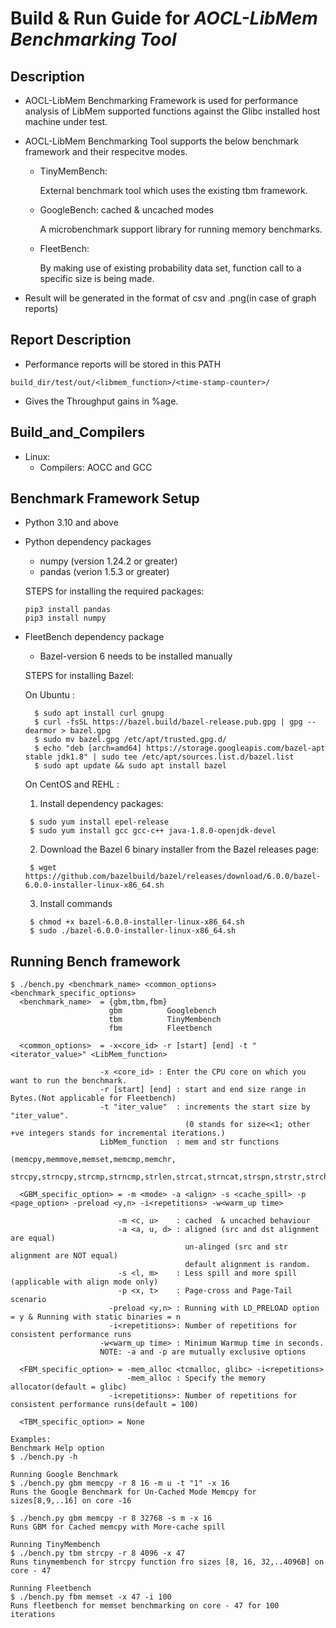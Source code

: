 # Build & Run Guide for **_AOCL-LibMem Benchmarking Tool_**

## Description
- AOCL-LibMem Benchmarking Framework is used for performance analysis of LibMem supported functions  against the  Glibc installed host machine under test.
- AOCL-LibMem Benchmarking Tool supports the below benchmark framework and their respecitve modes.
    - TinyMemBench:

        External benchmark tool which uses the existing tbm framework.
    - GoogleBench: cached & uncached modes

        A microbenchmark support library for running memory benchmarks.
    - FleetBench:

        By making use of existing probability data set, function call to a specific size is being made.

- Result will be generated in the format of csv and .png(in case of graph reports)

## Report Description
  - Performance reports will be stored in this PATH
```
build_dir/test/out/<libmem_function>/<time-stamp-counter>/
```
  - Gives the Throughput gains in %age.

## Build_and_Compilers
- Linux:
  - Compilers: AOCC and GCC

## Benchmark Framework Setup
- Python 3.10 and above
- Python dependency packages
    - numpy  (version 1.24.2 or greater)
    - pandas (verion 1.5.3 or greater)

    STEPS for installing the required packages:

      pip3 install pandas
      pip3 install numpy
- FleetBench dependency package
    - Bazel-version 6 needs to be installed manually

    STEPS for installing Bazel:

    On Ubuntu :

        $ sudo apt install curl gnupg
        $ curl -fsSL https://bazel.build/bazel-release.pub.gpg | gpg --dearmor > bazel.gpg
        $ sudo mv bazel.gpg /etc/apt/trusted.gpg.d/
        $ echo "deb [arch=amd64] https://storage.googleapis.com/bazel-apt stable jdk1.8" | sudo tee /etc/apt/sources.list.d/bazel.list
        $ sudo apt update && sudo apt install bazel

    On CentOS and REHL :

  1.    Install dependency packages:

       $ sudo yum install epel-release
       $ sudo yum install gcc gcc-c++ java-1.8.0-openjdk-devel
  2.    Download the Bazel 6 binary installer from the Bazel releases page:

	   $ wget https://github.com/bazelbuild/bazel/releases/download/6.0.0/bazel-6.0.0-installer-linux-x86_64.sh
  3.    Install commands

       $ chmod +x bazel-6.0.0-installer-linux-x86_64.sh
       $ sudo ./bazel-6.0.0-installer-linux-x86_64.sh


## Running Bench framework

    $ ./bench.py <benchmark_name> <common_options> <benchmark_specific_options>
      <benchmark_name>  = {gbm,tbm,fbm}
                          gbm          Googlebench
                          tbm          TinyMembench
                          fbm          Fleetbench

      <common_options>  = -x<core_id> -r [start] [end] -t "<iterator_value>" <LibMem_function>

                        -x <core_id> : Enter the CPU core on which you want to run the benchmark.
                        -r [start] [end] : start and end size range in Bytes.(Not applicable for Fleetbench)
                        -t "iter_value"  : increments the start size by "iter_value".
                                           (0 stands for size<<1; other +ve integers stands for incremental iterations.)
                        LibMem_function  : mem and str functions
                                          (memcpy,memmove,memset,memcmp,memchr,
                                          strcpy,strncpy,strcmp,strncmp,strlen,strcat,strncat,strspn,strstr,strchr)

      <GBM_specific_option> = -m <mode> -a <align> -s <cache_spill> -p <page_option> -preload <y,n> -i<repetitions> -w<warm_up time>

                            -m <c, u>    : cached  & uncached behaviour
                            -a <a, u, d> : aligned (src and dst alignment are equal)
                                           un-alinged (src and str alignment are NOT equal)
                                           default alignment is random.
                            -s <l, m>    : Less spill and more spill (applicable with align mode only)
                            -p <x, t>    : Page-cross and Page-Tail scenario
                          -preload <y,n> : Running with LD_PRELOAD option = y & Running with static binaries = n
                          -i<repetitions>: Number of repetitions for consistent performance runs
                        -w<warm_up time> : Minimum Warmup time in seconds.
                        NOTE: -a and -p are mutually exclusive options

      <FBM_specific_option> = -mem_alloc <tcmalloc, glibc> -i<repetitions>
                              -mem_alloc : Specify the memory allocator(default = glibc)
                          -i<repetitions>: Number of repetitions for consistent performance runs(default = 100)

      <TBM_specific_option> = None

    Examples:
    Benchmark Help option
    $ ./bench.py -h

    Running Google Benchmark
    $ ./bench.py gbm memcpy -r 8 16 -m u -t "1" -x 16
    Runs the Google Benchmark for Un-Cached Mode Memcpy for sizes[8,9,..16] on core -16

    $ ./bench.py gbm memcpy -r 8 32768 -s m -x 16
    Runs GBM for Cached memcpy with More-cache spill

    Running TinyMembench
    $ ./bench.py tbm strcpy -r 8 4096 -x 47
    Runs tinymembench for strcpy function fro sizes [8, 16, 32,..4096B] on core - 47

    Running Fleetbench
    $ ./bench.py fbm memset -x 47 -i 100
    Runs fleetbench for memset benchmarking on core - 47 for 100 iterations
